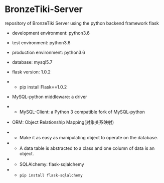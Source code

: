 # BronzeTiki-Server

repository of BronzeTiki Server using the python backend framework flask

- development environment: python3.6
- test environment: python3.6
- production environment: python3.6

- database: mysql5.7

- flask version: 1.0.2
- - pip install Flask==1.0.2

- MySQL-python middleware: a driver
- - MySQL-Client: a Python 3 compatible fork of MySQL-python

- ORM: Object Relationship Mapping(对象关系映射)
- - Make it as easy as manipulating object to operate on the database.
- - A data table is abstracted to a class and one column of data is an object.
- - SQLAlchemy: flask-sqlalchemy
- - ``pip install flask-sqlalchemy``
